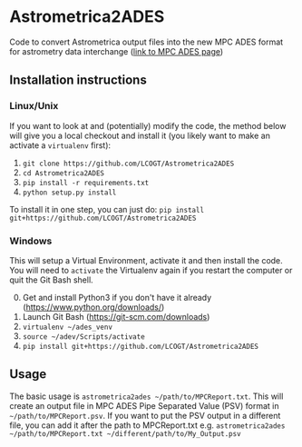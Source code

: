 # Astrometrica2ADES
Code to convert Astrometrica output files into the new MPC ADES format for astrometry data interchange ([link to MPC ADES page](https://minorplanetcenter.net/iau/info/ADES.html))

## Installation instructions

### Linux/Unix

If you want to look at and (potentially) modify the code, the method below will give you a local checkout and install it (you likely want to make an activate a `virtualenv` first):
1. `git clone https://github.com/LCOGT/Astrometrica2ADES`
2. `cd Astrometrica2ADES`
3. `pip install -r requirements.txt`
4. `python setup.py install`

To install it in one step, you can just do: `pip install git+https://github.com/LCOGT/Astrometrica2ADES`

### Windows

This will setup a Virtual Environment, activate it and then install the code. You will need to `activate` the Virtualenv again if you restart the computer or quit the Git Bash shell.

0. Get and install Python3 if you don't have it already (https://www.python.org/downloads/)
1. Launch Git Bash (https://git-scm.com/downloads)
2. `virtualenv ~/ades_venv`
3. `source ~/adev/Scripts/activate`
4. `pip install git+https://github.com/LCOGT/Astrometrica2ADES`

## Usage

The basic usage is `astrometrica2ades ~/path/to/MPCReport.txt`. This will create an output file in MPC ADES Pipe Separated Value (PSV) format in `~/path/to/MPCReport.psv`. If you want to put the PSV output in a different file, you can add it after the path to MPCReport.txt e.g. `astrometrica2ades ~/path/to/MPCReport.txt ~/different/path/to/My_Output.psv`
